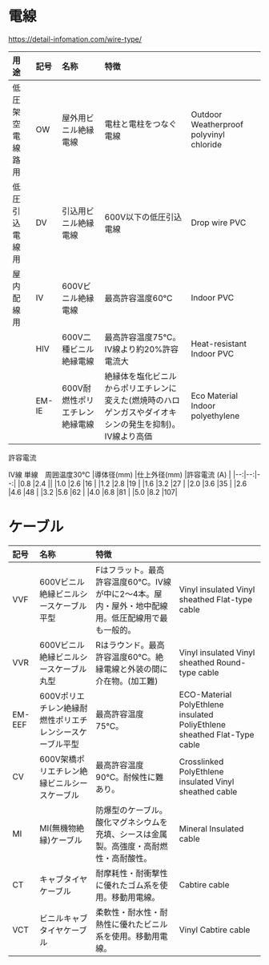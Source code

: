 # 電線

https://detail-infomation.com/wire-type/

|用途|記号|名称|特徴||
|:--|:--|:--|:--|:--|
|低圧架空電線路用| OW   |屋外用ビニル絶縁電線|電柱と電柱をつなぐ電線|Outdoor Weatherproof polyvinyl chloride|
|低圧引込電線用  | DV   |引込用ビニル絶縁電線|600V以下の低圧引込電線|Drop wire PVC|
|屋内配線用      | IV   |600Vビニル絶縁電線|最高許容温度60℃|Indoor PVC|
|               | HIV  |600V二種ビニル絶縁電線|最高許容温度75℃。IV線より約20%許容電流大|Heat-resistant Indoor PVC|
|               | EM-IE|600V耐燃性ポリエチレン絶縁電線|絶縁体を塩化ビニルからポリエチレンに変えた(燃焼時のハロゲンガスやダイオキシンの発生を抑制)。IV線より高価|Eco Material Indoor polyethylene|

許容電流

IV線 単線　周囲温度30℃ 
|導体径(mm) |仕上外径(mm) |許容電流 (A) |
|--:|--:|--:|
|0.8 |2.4 ||
|1.0 |2.6 |16 |
|1.2 |2.8 |19 |
|1.6 |3.2 |27 |
|2.0 |3.6 |35 |
|2.6 |4.6 |48 |
|3.2 |5.6 |62 |
|4.0 |6.8 |81 |
|5.0 |8.2 |107|

# ケーブル

|記号|名称|特徴||
|:--|:---|:--|:--|
|VVF|600Vビニル絶縁ビニルシースケーブル平型|Fはフラット。最高許容温度60℃。IV線が中に2～4本。屋内・屋外・地中配線用。低圧配線用で最も一般的。|Vinyl insulated Vinyl sheathed Flat-type cable|
|VVR|600Vビニル絶縁ビニルシースケーブル丸型|Rはラウンド。最高許容温度60℃。絶縁電線と外装の間に介在物。(加工難)|Vinyl insulated Vinyl sheathed Round-type cable|
|EM-EEF|600Vポリエチレン絶縁耐燃性ポリエチレンシースケーブル平型|最高許容温度75℃。|ECO-Material PolyEthlene insulated PoliyEthlene sheathed Flat-Type cable|
|CV|600V架橋ポリエチレン絶縁ビニルシースケーブル|最高許容温度90℃。耐候性に難あり。|Crosslinked PolyEthlene insulated Vinyl sheathed cable|
|MI|MI(無機物絶縁)ケーブル|防爆型のケーブル。酸化マグネシウムを充填、シースは金属製。高強度・高耐燃性・高耐酸性。|Mineral Insulated cable|
|CT|キャブタイヤケーブル|耐摩耗性・耐衝撃性に優れたゴム系を使用。移動用電線。|Cabtire cable|
|VCT|ビニルキャブタイヤケーブル|柔軟性・耐水性・耐熱性に優れたビニル系を使用。移動用電線。|Vinyl Cabtire cable|


